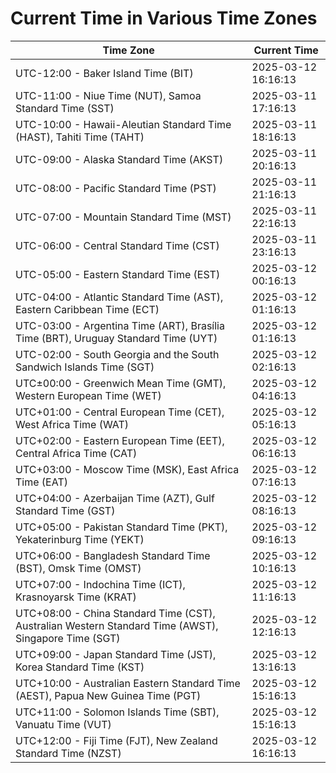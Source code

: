 # Current Time in Various Time Zones

| Time Zone | Current Time |
|-----------|--------------|
| UTC-12:00 - Baker Island Time (BIT) | 2025-03-12 16:16:13 |
| UTC-11:00 - Niue Time (NUT), Samoa Standard Time (SST) | 2025-03-11 17:16:13 |
| UTC-10:00 - Hawaii-Aleutian Standard Time (HAST), Tahiti Time (TAHT) | 2025-03-11 18:16:13 |
| UTC-09:00 - Alaska Standard Time (AKST) | 2025-03-11 20:16:13 |
| UTC-08:00 - Pacific Standard Time (PST) | 2025-03-11 21:16:13 |
| UTC-07:00 - Mountain Standard Time (MST) | 2025-03-11 22:16:13 |
| UTC-06:00 - Central Standard Time (CST) | 2025-03-11 23:16:13 |
| UTC-05:00 - Eastern Standard Time (EST) | 2025-03-12 00:16:13 |
| UTC-04:00 - Atlantic Standard Time (AST), Eastern Caribbean Time (ECT) | 2025-03-12 01:16:13 |
| UTC-03:00 - Argentina Time (ART), Brasília Time (BRT), Uruguay Standard Time (UYT) | 2025-03-12 01:16:13 |
| UTC-02:00 - South Georgia and the South Sandwich Islands Time (SGT) | 2025-03-12 02:16:13 |
| UTC±00:00 - Greenwich Mean Time (GMT), Western European Time (WET) | 2025-03-12 04:16:13 |
| UTC+01:00 - Central European Time (CET), West Africa Time (WAT) | 2025-03-12 05:16:13 |
| UTC+02:00 - Eastern European Time (EET), Central Africa Time (CAT) | 2025-03-12 06:16:13 |
| UTC+03:00 - Moscow Time (MSK), East Africa Time (EAT) | 2025-03-12 07:16:13 |
| UTC+04:00 - Azerbaijan Time (AZT), Gulf Standard Time (GST) | 2025-03-12 08:16:13 |
| UTC+05:00 - Pakistan Standard Time (PKT), Yekaterinburg Time (YEKT) | 2025-03-12 09:16:13 |
| UTC+06:00 - Bangladesh Standard Time (BST), Omsk Time (OMST) | 2025-03-12 10:16:13 |
| UTC+07:00 - Indochina Time (ICT), Krasnoyarsk Time (KRAT) | 2025-03-12 11:16:13 |
| UTC+08:00 - China Standard Time (CST), Australian Western Standard Time (AWST), Singapore Time (SGT) | 2025-03-12 12:16:13 |
| UTC+09:00 - Japan Standard Time (JST), Korea Standard Time (KST) | 2025-03-12 13:16:13 |
| UTC+10:00 - Australian Eastern Standard Time (AEST), Papua New Guinea Time (PGT) | 2025-03-12 15:16:13 |
| UTC+11:00 - Solomon Islands Time (SBT), Vanuatu Time (VUT) | 2025-03-12 15:16:13 |
| UTC+12:00 - Fiji Time (FJT), New Zealand Standard Time (NZST) | 2025-03-12 16:16:13 |
